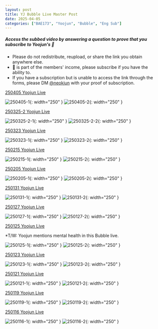 ```yaml
---
layout: post
title: YJ Bubble Live Master Post
date: 2025-04-05
categories: ["BAE173", "Yoojun", "Bubble", "Eng Sub"]
---
```


##### Access the subbed video by answering a question to prove that you subscribe to Yoojun's 🫧

- Please do not redistribute, reupload, or share the link you obtain anywhere else.
- 🫧 is part of the members' income, please subscribe if you have the ability to.
- If you have a subscription but is unable to access the link through the forms, please DM [@neokjun](https://x.com/neokjun) with your proof of subscription.

[250405 Yoojun Live](https://docs.google.com/forms/d/e/1FAIpQLSeuPiXclzJfB_YFUHYaMWt7iMNZJmYV1tHVWc4fI0PXCO8N5Q/viewform?usp=dialog)

![250405-1](/assets/img/250405-1.png){: width="250" } 
![250405-2](/assets/img/250405-2.png){: width="250" } 

[250325-2 Yoojun Live](https://docs.google.com/forms/d/e/1FAIpQLSciGF8oZUKRl-dnHMmkrxiuY2nthyVOk9JwdUauaek82rNm7w/viewform?usp=dialog)

![250325-2-1](/assets/img/250325-2-1.png){: width="250" } 
![250325-2-2](/assets/img/250325-2-2.png){: width="250" } 

[250323 Yoojun Live](https://docs.google.com/forms/d/e/1FAIpQLSfI8hUsh1dLKxwWfHy_K0wORCm0YC5Q5LAVwn1l7xWqUotfdA/viewform?usp=sharing)

![250323-1](/assets/img/250323-1.png){: width="250" } 
![250323-2](/assets/img/250323-2.png){: width="250" } 

[250215 Yoojun Live](https://drive.google.com/file/d/1s9mxaGo2TC1kTly12nRfkCaw0nUBJQkJ/view?usp=sharing)

![250215-1](/assets/img/250215-1.png){: width="250" } 
![250215-2](/assets/img/250215-2.png){: width="250" } 

[250205 Yoojun Live](https://docs.google.com/forms/d/e/1FAIpQLSfDMi5xtvZvCMpMFmBhnHXIA_dXAnA70fnzuzzXaj-KykFgDQ/viewform?usp=dialog)

![250205-1](/assets/img/250205-1.png){: width="250" } 
![250205-2](/assets/img/250205-2.png){: width="250" } 

[250131 Yoojun Live](https://docs.google.com/forms/d/e/1FAIpQLSf0fll4iAUsU54xkYETbAup_TTcq3FPWADTRH9st1JxJDI2Ww/viewform?usp=dialog)

![250131-1](/assets/img/250131-1.gif){: width="250" } 
![250131-2](/assets/img/250131-2.png){: width="250" } 

[250127 Yoojun Live](https://docs.google.com/forms/d/e/1FAIpQLSde8qcGi33fXq04rYk6D1KDe5Os-oXrgTrst02pcgyIXSuKCg/viewform?usp=dialog)

![250127-1](/assets/img/250127-1.png){: width="250" } 
![250127-2](/assets/img/250127-2.png){: width="250" } 

[250125 Yoojun Live](https://docs.google.com/forms/d/e/1FAIpQLSeRgYf-wkfWY1sswk91e1Tyq6_rkOTXqh7QWlHBmenGNJkpTA/viewform?usp=dialog)

*T/W: Yoojun mentions mental health in this Bubble live.

![250125-1](/assets/img/250125-1.png){: width="250" } 
![250125-2](/assets/img/250125-2.png){: width="250" } 

[250123 Yoojun Live](https://docs.google.com/forms/d/e/1FAIpQLSdtzur0Ugy_5JRvUxr2qBZJPhgEmjfBXKp6aHRVEEocMSRD6A/viewform?usp=dialog)

![250123-1](/assets/img/250123-1.png){: width="250" } 
![250123-2](/assets/img/250123-2.gif){: width="250" } 

[250121 Yoojun Live](https://docs.google.com/forms/d/e/1FAIpQLSfMz1c-2OPEou1hLmAGiViipG1UhVsFj_gaphgxWvoJzpufsA/viewform?usp=sharing)

![250121-1](/assets/img/250121-1.png){: width="250" } 
![250121-2](/assets/img/250121-2.png){: width="250" } 

[250119 Yoojun Live](https://docs.google.com/forms/d/e/1FAIpQLScROUSbVfxX1_T2NhKYCr9Mzc0EYkCqDL1JMeP8cN7gdoUHvg/viewform?usp=sharing)

![250119-1](/assets/img/250119-1.png){: width="250" } 
![250119-2](/assets/img/250119-2.png){: width="250" } 

[250116 Yoojun Live](https://docs.google.com/forms/d/e/1FAIpQLSexSUJKHHJGRcHX00qe38ElKAnDJRORR0_2ojGqwn_yz0sC1g/viewform?usp=sharing)

![250116-1](/assets/img/250116-1.jpeg){: width="250" } 
![250116-2](/assets/img/250116-2.jpeg){: width="250" } 
